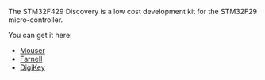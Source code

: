 The STM32F429 Discovery is a low cost development kit for the STM32F29
micro-controller.

You can get it here:

 - [Mouser](http://www.mouser.fr/search/ProductDetail.aspx?R=0virtualkey0virtualkeySTM32F429I-DISC1)
 - [Farnell](http://uk.farnell.com/stmicroelectronics/stm32f429i-disc1/dev-board-advanced-line-mcu/dp/2506924)
 - [DigiKey](https://www.digikey.fr/product-detail/fr/stmicroelectronics/STM32F429I-DISC1/497-16140-ND/5731713)
